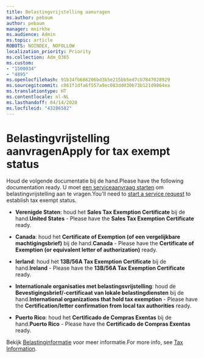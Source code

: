 ```yaml
---
title: Belastingvrijstelling aanvragen
ms.author: pebaum
author: pebaum
manager: mnirkhe
ms.audience: Admin
ms.topic: article
ROBOTS: NOINDEX, NOFOLLOW
localization_priority: Priority
ms.collection: Adm_O365
ms.custom:
- "1500034"
- "4895"
ms.openlocfilehash: 91b34fb686206bd3b5e215bb5ed7cb7847028929
ms.sourcegitcommit: c061f1dfa6f557a9ec083dd030b73b121d9864ea
ms.translationtype: HT
ms.contentlocale: nl-NL
ms.lasthandoff: 04/14/2020
ms.locfileid: "43286582"
---
```

# <a name="apply-for-tax-exempt-status"></a><span data-ttu-id="a83ce-102">Belastingvrijstelling aanvragen</span><span class="sxs-lookup"><span data-stu-id="a83ce-102">Apply for tax exempt status</span></span>

<span data-ttu-id="a83ce-103">Houd de volgende documentatie bij de hand.</span><span class="sxs-lookup"><span data-stu-id="a83ce-103">Please have the following documentation ready.</span></span> <span data-ttu-id="a83ce-104">U moet [een serviceaanvraag starten](https://docs.microsoft.com/office365/admin/contact-support-for-business-products) om belastingvrijstelling aan te vragen.</span><span class="sxs-lookup"><span data-stu-id="a83ce-104">You'll need to [start a service request](https://docs.microsoft.com/office365/admin/contact-support-for-business-products) to establish tax exempt status.</span></span>

- <span data-ttu-id="a83ce-105">**Verenigde Staten**: houd het **Sales Tax Exemption Certificate** bij de hand.</span><span class="sxs-lookup"><span data-stu-id="a83ce-105">**United States** - Please have the **Sales Tax Exemption Certificate** ready.</span></span>

- <span data-ttu-id="a83ce-106">**Canada**: houd het **Certificate of Exemption (of een vergelijkbare machtigingsbrief)** bij de hand.</span><span class="sxs-lookup"><span data-stu-id="a83ce-106">**Canada** - Please have the **Certificate of Exemption (or equivalent letter of authorization)** ready.</span></span>

- <span data-ttu-id="a83ce-107">**Ierland**: houd het **13B/56A Tax Exemption Certificate** bij de hand.</span><span class="sxs-lookup"><span data-stu-id="a83ce-107">**Ireland** - Please have the **13B/56A Tax Exemption Certificate** ready.</span></span>

- <span data-ttu-id="a83ce-108">**Internationale organisaties met belastingsvrijstelling**: houd de **Bevestigingsbrief/-certificaat van lokale belastingdiensten** bij de hand.</span><span class="sxs-lookup"><span data-stu-id="a83ce-108">**International organizations that hold tax exemption** - Please have the **Certification/letter confirmation from local tax authorities** ready.</span></span>

- <span data-ttu-id="a83ce-109">**Puerto Rico**: houd het **Certificado de Compras Exentas** bij de hand.</span><span class="sxs-lookup"><span data-stu-id="a83ce-109">**Puerto Rico** - Please have the **Certificado de Compras Exentas** ready.</span></span>

<span data-ttu-id="a83ce-110">Bekijk [Belastinginformatie](https://docs.microsoft.com/microsoft-365/commerce/billing-and-payments/tax-information?view=o365-worldwide) voor meer informatie.</span><span class="sxs-lookup"><span data-stu-id="a83ce-110">For more info, see [Tax Information](https://docs.microsoft.com/microsoft-365/commerce/billing-and-payments/tax-information?view=o365-worldwide).</span></span>
